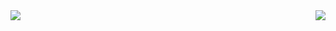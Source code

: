 <a href="https://github.com/anuraghazra/github-readme-stats">
  <img align="left" src="https://github-readme-stats.vercel.app/api?username=Svane20&show_icons=true&theme=synthwaveborder_radius&count_private=true&include_all_commits" />
</a>
<a href="(https://github.com/anuraghazra/github-readme-stats)">
  <img align="right" src="https://github-readme-stats.vercel.app/api/top-langs/?username=Svane20&layout=compact&card_width=255" />
</a>


